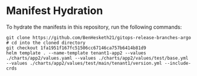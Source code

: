 # Manifest Hydration

To hydrate the manifests in this repository, run the following commands:

```shell
git clone https://github.com/BenHesketh21/gitops-release-branches-argo
# cd into the cloned directory
git checkout 1fa1951f167fc51506cc67146ca757b6414b81d9
helm template . --name-template tenant1-app2 --values ./charts/app2/values.yaml --values ./charts/app2/values/test/base.yml --values ./charts/app2/values/test/main/tenant1/version.yml --include-crds
```
